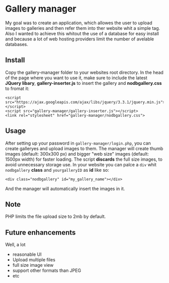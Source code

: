 # Gallery manager
My goal was to create an application, which allowes the user to upload images to galleries and then refer them into ther website whit a simple tag. Also I wanted to achieve this whitout the use of a database for easy install and because a lot of web hosting providers limit the number of avelable databases.

## Install
Copy the gallery-manager folder to your websites root directory. In the head of the page where you want to use it, make sure to include the latest **JQuery libary**, **gallery-inserter.js** to insert the gallery and **nodbgallery.css** to fromat it:
```
<script src="https://ajax.googleapis.com/ajax/libs/jquery/3.3.1/jquery.min.js"></script>
<script src="gallery-manager/gallery-inserter.js"></script>
<link rel="stylesheet" href="gallery-manager/nodbgallery.css">
```

## Usage
After setting up your password in `gallery-manager/login.php`, you can create galleryes and upload images to them. The manager will create thumb images (default: 300x300 px) and bigger "web size" images (default: 1500px width) for faster loading. The script **discards** the full size images, to avoid unnecessary storage use. In your website you can palce a `div` whit `nodbgallery` **class** and `yourgalleryID` as **id** like so:
```
<div class="nodbgallery" id="my_gallery_name"></div>
```
And the manager will automatically insert the images in it.

## Note
PHP limits the file upload size to 2mb by default.

## Future enhancements
Well, a lot
- reasonable UI
- Upload multiple files
- full size image view
- support other formats than JPEG
- etc